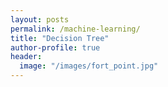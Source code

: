 ```yaml
---
layout: posts
permalink: /machine-learning/
title: "Decision Tree"
author-profile: true
header:
  image: "/images/fort_point.jpg"
---
```

